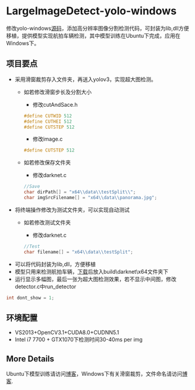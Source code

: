 LargeImageDetect-yolo-windows
===============
修改yolo-windows[源码](https://github.com/AlexeyAB/darknet)，添加高分辨率图像分割检测代码，可封装为lib,dll方便移植，提供模型实现航拍车辆检测，其中模型训练在Ubuntu下完成，应用在Windows下。

项目要点
--------
* 采用滑窗裁剪存入文件夹，再送入yolov3，实现超大图检测。
	* 如若修改滑窗步长及分割大小
		* 修改cutAndSace.h

		```C++
		#define CUTWID 512
		#define CUTHEI 512
		#define CUTSTEP 512
		```
		* 修改image.c
		```C++
		#define CUTSTEP 512
		```	
	* 如若修改保存文件夹
		* 修改darknet.c

		```C++
		//Save
		char dirPath[] = "x64\\data\\testSplit\\";
		char imgSrcFilename[] = "x64\\data\\panorama.jpg";
		```		
* 将终端操作修改为测试文件夹，可以实现自动测试
	* 如若修改测试文件夹
		* 修改darknet.c
		
		```C++
		//Test
		char filename[] = "x64\\data\\testSplit";
		```
* 可以将代码封装为lib,dll，方便移植
* 模型只用来检测航拍车辆，[下载](https://pan.baidu.com/s/1VoOpBiWfq2DWsn7kMTZZiw)后放入build\darknet\x64文件夹下
* 运行显示多幅图，最后一张为超大图检测效果，若不显示中间图，修改detector.c中run_detector

```C++
int dont_show = 1;
```


环境配置
--------
* VS2013+OpenCV3.1+CUDA8.0+CUDNN5.1
* Intel i7 7700 + GTX1070下检测时间30-40ms per img

More Details
-------------
Ubuntu下模型训练请访问[博客](https://www.cnblogs.com/qinguoyi/p/8507803.html)，Windows下有关滑窗裁剪，文件命名请访问[博客](https://www.cnblogs.com/qinguoyi/p/9983858.html).
